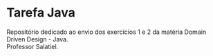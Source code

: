 # Tarefa Java
Repositório dedicado ao envio dos exercícios 1 e 2 da matéria Domain Driven Design - Java.
<br/>
Professor Salatiel.

